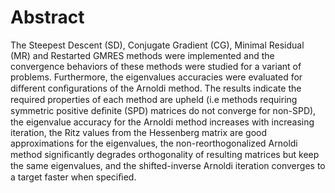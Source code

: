 # Abstract

The Steepest Descent (SD), Conjugate Gradient (CG), Minimal Residual (MR) and Restarted GMRES methods were implemented and the convergence behaviors of these methods were studied for a variant of problems. Furthermore, the eigenvalues accuracies were evaluated for diﬀerent conﬁgurations of the Arnoldi method. The results indicate the required properties of each method are upheld (i.e methods requiring symmetric positive deﬁnite (SPD) matrices do not converge for non-SPD), the eigenvalue accuracy for the Arnoldi method increases with increasing iteration, the Ritz values from the Hessenberg matrix are good approximations for the eigenvalues, the non-reorthogonalized Arnoldi method signiﬁcantly degrades orthogonality of resulting matrices but keep the same eigenvalues, and the shifted-inverse Arnoldi iteration converges to a target faster when speciﬁed.
